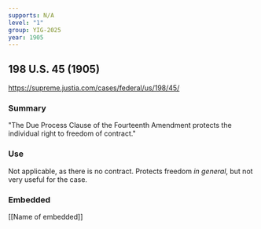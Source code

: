 ```yaml
---
supports: N/A
level: "1"
group: YIG-2025
year: 1905
---
```

## 198 U.S. 45 (1905)

https://supreme.justia.com/cases/federal/us/198/45/

### Summary

"The Due Process Clause of the Fourteenth Amendment protects the individual right to freedom of contract."

### Use

Not applicable, as there is no contract. Protects freedom *in general*, but not very useful for the case.

### Embedded

[[Name of embedded]]